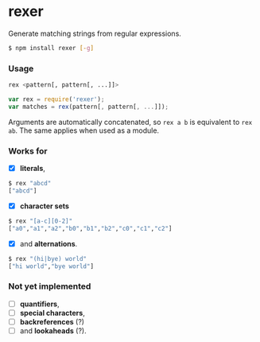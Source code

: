 # rexer

Generate matching strings from regular expressions.

```bash
$ npm install rexer [-g]
```

### Usage

```bash
rex <pattern[, pattern[, ...]]>
```

```javascript
var rex = require('rexer');
var matches = rex(pattern[, pattern[, ...]]);
```

Arguments are automatically concatenated, so `rex a b` is equivalent to `rex ab`. The same applies when used as a module.

### Works for

* [x] **literals**,

```bash
$ rex "abcd"
["abcd"]
```

* [x] **character sets**

```bash
$ rex "[a-c][0-2]"
["a0","a1","a2","b0","b1","b2","c0","c1","c2"]
```

* [x] and **alternations**.

```bash
$ rex "(hi|bye) world"
["hi world","bye world"]
```

### Not yet implemented

* [ ] **quantifiers**,
* [ ] **special characters**,
* [ ] **backreferences** (?)
* [ ] and **lookaheads** (?).
